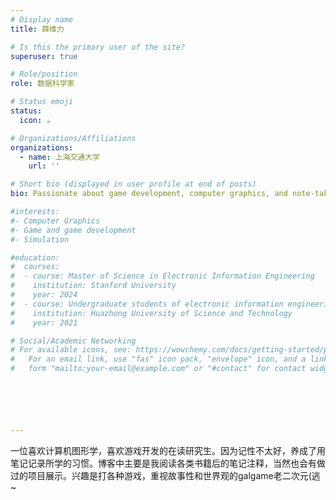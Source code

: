 ```yaml
---
# Display name
title: 薛维力

# Is this the primary user of the site?
superuser: true

# Role/position
role: 数据科学家

# Status emoji
status:
  icon: ☕️

# Organizations/Affiliations
organizations:
  - name: 上海交通大学
    url: ''

# Short bio (displayed in user profile at end of posts)
bio: Passionate about game development, computer graphics, and note-taking.

#interests:
#- Computer Graphics
#- Game and game development
#- Simulation

#education:
#  courses:
#  - course: Master of Science in Electronic Information Engineering
#    institution: Stanford University
#    year: 2024
#  - course: Undergraduate students of electronic information engineering
#    institution: Huazhong University of Science and Technology
#    year: 2021

# Social/Academic Networking
# For available icons, see: https://wowchemy.com/docs/getting-started/page-builder/#icons
#   For an email link, use "fas" icon pack, "envelope" icon, and a link in the
#   form "mailto:your-email@example.com" or "#contact" for contact widget.






---
```


一位喜欢计算机图形学，喜欢游戏开发的在读研究生。因为记性不太好，养成了用笔记记录所学的习惯。博客中主要是我阅读各类书籍后的笔记注释，当然也会有做过的项目展示。兴趣是打各种游戏，重视故事性和世界观的galgame老二次元(逃~
